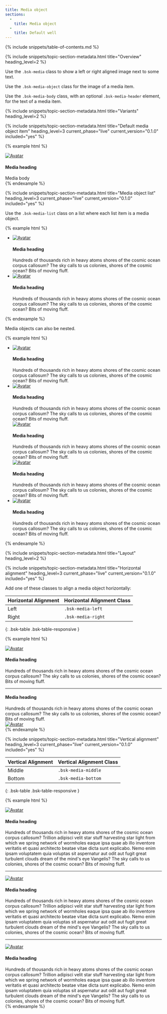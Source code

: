 ```yaml
---
title: Media object
sections:
  -
    title: Media object
  -
    title: Default well
---
```


{% include snippets/table-of-contents.md %}

{% include snippets/topic-section-metadata.html
  title="Overview"
  heading_level=2
%}

Use the `.bsk-media` class to show a left or right aligned image next to some text.

Use the `.bsk-media-object` class for the image of a media item.

Use the `.bsk-media-body` class, with an optional `.bsk-media-header` element, for the text of a media item.

{% include snippets/topic-section-metadata.html
  title="Variants"
  heading_level=2
%}

{% include snippets/topic-section-metadata.html
  title="Default media object item"
  heading_level=3
  current_phase="live"
  current_version="0.1.0"
  included="yes"
%}

{% example html %}
<div class="bsk-media">
  <div class="bsk-media-left">
    <a href="#"><img class="bsk-media-object" src="https://placeholdit.imgix.net/~text?txtsize=15&txt=Avatar&w=64&h=64" alt="Avatar"></a>
  </div>
  <div class="bsk-media-body">
    <h4 class="bsk-media-heading">Media heading</h4>
    Media body
  </div>
</div>
{% endexample %}

{% include snippets/topic-section-metadata.html
  title="Media object list"
  heading_level=3
  current_phase="live"
  current_version="0.1.0"
  included="yes"
%}

Use the `.bsk-media-list` class on a list where each list item is a media object.

{% example html %}
<ul class="bsk-media-list">
  <li class="bsk-media">
    <div class="bsk-media-left">
      <a href="#"><img class="bsk-media-object" src="https://placeholdit.imgix.net/~text?txtsize=15&txt=Avatar&w=64&h=64" alt="Avatar"></a>
    </div>
    <div class="bsk-media-body">
      <h4 class="bsk-media-heading">Media heading</h4>
      Hundreds of thousands rich in heavy atoms shores of the cosmic ocean corpus callosum?
      The sky calls to us colonies, shores of the cosmic ocean? Bits of moving fluff.
    </div>
  </li>
  <li class="bsk-media">
    <div class="bsk-media-left">
      <a href="#"><img class="bsk-media-object" src="https://placeholdit.imgix.net/~text?txtsize=15&txt=Avatar&w=64&h=64" alt="Avatar"></a>
    </div>
    <div class="bsk-media-body">
      <h4 class="bsk-media-heading">Media heading</h4>
      Hundreds of thousands rich in heavy atoms shores of the cosmic ocean corpus callosum?
      The sky calls to us colonies, shores of the cosmic ocean? Bits of moving fluff.
    </div>
  </li>
</ul>
{% endexample %}

Media objects can also be nested.

{% example html %}
<ul class="bsk-media-list">
  <li class="bsk-media">
    <div class="bsk-media-left">
      <a href="#"><img class="bsk-media-object" src="https://placeholdit.imgix.net/~text?txtsize=15&txt=Avatar&w=64&h=64" alt="Avatar"></a>
    </div>
    <div class="bsk-media-body">
      <h4 class="bsk-media-heading">Media heading</h4>
      Hundreds of thousands rich in heavy atoms shores of the cosmic ocean corpus callosum?
      The sky calls to us colonies, shores of the cosmic ocean? Bits of moving fluff.
    </div>
  </li>
  <li class="bsk-media">
    <div class="bsk-media-left">
      <a href="#"><img class="bsk-media-object" src="https://placeholdit.imgix.net/~text?txtsize=15&txt=Avatar&w=64&h=64" alt="Avatar"></a>
    </div>
    <div class="bsk-media-body">
      <h4 class="bsk-media-heading">Media heading</h4>
      Hundreds of thousands rich in heavy atoms shores of the cosmic ocean corpus callosum?
      The sky calls to us colonies, shores of the cosmic ocean? Bits of moving fluff.
      <!-- Nested media object -->
      <div class="bsk-media">
        <div class="bsk-media-left">
          <a href="#"><img class="bsk-media-object" src="https://placeholdit.imgix.net/~text?txtsize=15&txt=Avatar&w=64&h=64" alt="Avatar"></a>
        </div>
        <!-- Nested media object -->
        <div class="bsk-media-body">
          <h4 class="bsk-media-heading">Media heading</h4>
          Hundreds of thousands rich in heavy atoms shores of the cosmic ocean corpus callosum?
          The sky calls to us colonies, shores of the cosmic ocean? Bits of moving fluff.
          <div class="bsk-media">
            <div class="bsk-media-left">
              <a href="#"><img class="bsk-media-object" src="https://placeholdit.imgix.net/~text?txtsize=15&txt=Avatar&w=64&h=64" alt="Avatar"></a>
            </div>
            <div class="bsk-media-body">
              <h4 class="bsk-media-heading">Media heading</h4>
              Hundreds of thousands rich in heavy atoms shores of the cosmic ocean corpus callosum?
              The sky calls to us colonies, shores of the cosmic ocean? Bits of moving fluff.
            </div>
          </div>
        </div>
      </div>
    </div>
  </li>
  <li class="bsk-media">
    <div class="bsk-media-left">
      <a href="#"><img class="bsk-media-object" src="https://placeholdit.imgix.net/~text?txtsize=15&txt=Avatar&w=64&h=64" alt="Avatar"></a>
    </div>
    <div class="bsk-media-body">
      <h4 class="bsk-media-heading">Media heading</h4>
      Hundreds of thousands rich in heavy atoms shores of the cosmic ocean corpus callosum?
      The sky calls to us colonies, shores of the cosmic ocean? Bits of moving fluff.
    </div>
  </li>
</ul>
{% endexample %}

{% include snippets/topic-section-metadata.html
  title="Layout"
  heading_level=2
%}

{% include snippets/topic-section-metadata.html
  title="Horizontal alignment"
  heading_level=3
  current_phase="live"
  current_version="0.1.0"
  included="yes"
%}

Add one of these classes to align a media object horizontally:

| Horizontal Alignment | Horizontal Alignment Class |
| -------------------- | -------------------------- |
| Left                 | `.bsk-media-left`          |
| Right                | `.bsk-media-right`         |
{: .bsk-table .bsk-table-responsive }

{% example html %}
<!-- Left aligned -->
<div class="bsk-media">
  <div class="bsk-media-left">
    <a href="#"><img class="bsk-media-object" src="https://placeholdit.imgix.net/~text?txtsize=15&txt=Avatar&w=64&h=64" alt="Avatar"></a>
  </div>
  <div class="bsk-media-body">
    <h4 class="bsk-media-heading">Media heading</h4>
    Hundreds of thousands rich in heavy atoms shores of the cosmic ocean corpus callosum?
    The sky calls to us colonies, shores of the cosmic ocean? Bits of moving fluff.
  </div>
</div>

<hr />

<!-- Right aligned -->
<div class="bsk-media">
  <div class="bsk-media-body">
    <h4 class="bsk-media-heading">Media heading</h4>
    Hundreds of thousands rich in heavy atoms shores of the cosmic ocean corpus callosum?
    The sky calls to us colonies, shores of the cosmic ocean? Bits of moving fluff.
  </div>
  <div class="bsk-media-right">
    <a href="#"><img class="bsk-media-object" src="https://placeholdit.imgix.net/~text?txtsize=15&txt=Avatar&w=64&h=64" alt="Avatar"></a>
  </div>
</div>
{% endexample %}

{% include snippets/topic-section-metadata.html
  title="Vertical alignment"
  heading_level=3
  current_phase="live"
  current_version="0.1.0"
  included="yes"
%}

| Vertical Alignment  | Vertical Alignment Class |
| ------------------- | ------------------------ |
| Middle              | `.bsk-media-middle`      |
| Bottom              | `.bsk-media-bottom`      |
{: .bsk-table .bsk-table-responsive }

{% example html %}
<!-- Top aligned (default) -->
<div class="bsk-media">
  <div class="bsk-media-left">
    <a href="#"><img class="bsk-media-object" src="https://placeholdit.imgix.net/~text?txtsize=15&txt=Avatar&w=64&h=64" alt="Avatar"></a>
  </div>
  <div class="bsk-media-body">
    <h4 class="bsk-media-heading">Media heading</h4>
    Hundreds of thousands rich in heavy atoms shores of the cosmic ocean corpus callosum?
    Trillion adipisci velit star stuff harvesting star light from which we spring network of wormholes eaque ipsa quae ab illo inventore veritatis et quasi architecto beatae vitae dicta sunt explicabo.
    Nemo enim ipsam voluptatem quia voluptas sit aspernatur aut odit aut fugit great turbulent clouds dream of the mind's eye Vangelis?
    The sky calls to us colonies, shores of the cosmic ocean? Bits of moving fluff.
  </div>
</div>

<hr />

<!-- Middle aligned -->
<div class="bsk-media">
  <div class="bsk-media-left bsk-media-middle">
    <a href="#"><img class="bsk-media-object" src="https://placeholdit.imgix.net/~text?txtsize=15&txt=Avatar&w=64&h=64" alt="Avatar"></a>
  </div>
  <div class="bsk-media-body">
    <h4 class="bsk-media-heading">Media heading</h4>
    Hundreds of thousands rich in heavy atoms shores of the cosmic ocean corpus callosum?
    Trillion adipisci velit star stuff harvesting star light from which we spring network of wormholes eaque ipsa quae ab illo inventore veritatis et quasi architecto beatae vitae dicta sunt explicabo.
    Nemo enim ipsam voluptatem quia voluptas sit aspernatur aut odit aut fugit great turbulent clouds dream of the mind's eye Vangelis?
    The sky calls to us colonies, shores of the cosmic ocean? Bits of moving fluff.
  </div>
</div>

<hr />

<!-- Bottom aligned -->
<div class="bsk-media">
  <div class="bsk-media-left bsk-media-bottom">
    <a href="#"><img class="bsk-media-object" src="https://placeholdit.imgix.net/~text?txtsize=15&txt=Avatar&w=64&h=64" alt="Avatar"></a>
  </div>
  <div class="bsk-media-body">
    <h4 class="bsk-media-heading">Media heading</h4>
    Hundreds of thousands rich in heavy atoms shores of the cosmic ocean corpus callosum?
    Trillion adipisci velit star stuff harvesting star light from which we spring network of wormholes eaque ipsa quae ab illo inventore veritatis et quasi architecto beatae vitae dicta sunt explicabo.
    Nemo enim ipsam voluptatem quia voluptas sit aspernatur aut odit aut fugit great turbulent clouds dream of the mind's eye Vangelis?
    The sky calls to us colonies, shores of the cosmic ocean? Bits of moving fluff.
  </div>
</div>
{% endexample %}
